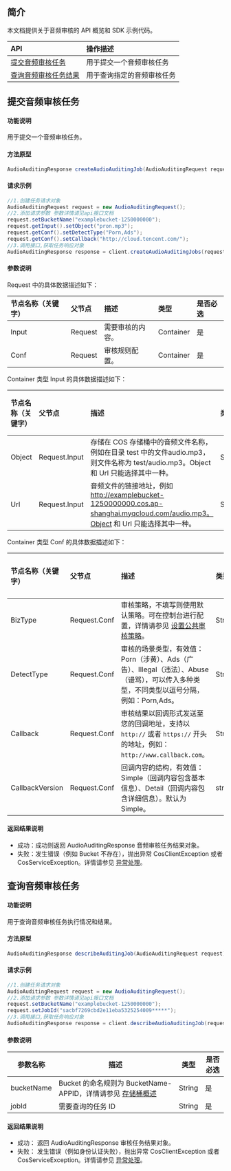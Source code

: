 ## 简介

本文档提供关于音频审核的 API 概览和 SDK 示例代码。

| API                                                          | 操作描述                   |
| :----------------------------------------------------------- | :------------------------- |
|[提交音频审核任务](https://cloud.tencent.com/document/product/436/54063) | 用于提交一个音频审核任务   |
|[查询音频审核任务结果](https://cloud.tencent.com/document/product/436/54064)  | 用于查询指定的音频审核任务 |


## 提交音频审核任务

#### 功能说明

用于提交一个音频审核任务。

#### 方法原型

```java
AudioAuditingResponse createAudioAuditingJob(AudioAuditingRequest request);
```

#### 请求示例

```java
//1.创建任务请求对象
AudioAuditingRequest request = new AudioAuditingRequest();
//2.添加请求参数 参数详情请见api接口文档
request.setBucketName("examplebucket-1250000000");
request.getInput().setObject("pron.mp3");
request.getConf().setDetectType("Porn,Ads");
request.getConf().setCallback("http://cloud.tencent.com/");
//3.调用接口,获取任务响应对象
AudioAuditingResponse response = client.createAudioAuditingJobs(request);
```


#### 参数说明

Request 中的具体数据描述如下：

| 节点名称（关键字） | 父节点  | 描述           | 类型      | 是否必选 |
| :----------------- | :------ | :------------- | :-------- | :------- |
| Input              | Request | 需要审核的内容。 | Container | 是       |
| Conf               | Request | 审核规则配置。   | Container | 是       |

Container 类型 Input 的具体数据描述如下：

| 节点名称（关键字） | 父节点        | 描述                                                         | 类型   | 是否必选 |
| :----------------- | :------------ | :----------------------------------------------------------- | :----- | :------- |
| Object             | Request.Input | 存储在 COS 存储桶中的音频文件名称，例如在目录 test 中的文件audio.mp3，则文件名称为 test/audio.mp3。Object 和 Url 只能选择其中一种。 | String | 否       |
| Url                | Request.Input | 音频文件的链接地址，例如 http://examplebucket-1250000000.cos.ap-shanghai.myqcloud.com/audio.mp3。Object 和 Url 只能选择其中一种。 | String | 否       |

Container 类型 Conf 的具体数据描述如下：

| 节点名称（关键字） | 父节点       | 描述                                                         | 类型   | 是否必选 |
| :----------------- | :----------- | :----------------------------------------------------------- | :----- | :------- |
| BizType            | Request.Conf | 审核策略，不填写则使用默认策略。可在控制台进行配置，详情请参见 [设置公共审核策略](https://cloud.tencent.com/document/product/460/56345)。 | String       | 否         |
| DetectType         | Request.Conf | 审核的场景类型，有效值：Porn（涉黄）、Ads（广告）、Illegal（违法）、Abuse（谩骂），可以传入多种类型，不同类型以逗号分隔，例如：Porn,Ads。 | String | 否       |
| Callback           | Request.Conf | 审核结果以回调形式发送至您的回调地址，支持以 `http://` 或者 `https://` 开头的地址，例如：`http://www.callback.com`。 | String | 否       |
| CallbackVersion    | Request.Conf | 回调内容的结构，有效值：Simple（回调内容包含基本信息）、Detail（回调内容包含详细信息）。默认为 Simple。 | string | 否       |

#### 返回结果说明

- 成功：成功则返回 AudioAuditingResponse 音频审核任务结果对象。
- 失败：发生错误（例如 Bucket 不存在），抛出异常 CosClientException 或者 CosServiceException。详情请参见 [异常处理](https://cloud.tencent.com/document/product/436/35218)。



## 查询音频审核任务

#### 功能说明
用于查询音频审核任务执行情况和结果。

#### 方法原型

```java
AudioAuditingResponse describeAuditingJob(AudioAuditingRequest request);
```

#### 请求示例

```java
//1.创建任务请求对象
AudioAuditingRequest request = new AudioAuditingRequest();
//2.添加请求参数 参数详情请见api接口文档
request.setBucketName("examplebucket-1250000000");
request.setJobId("sacbf7269cbd2e11eba5325254009*****");
//3.调用接口,获取任务响应对象
AudioAuditingResponse response = client.describeAudioAuditingJob(request);
```

#### 参数说明

| 参数名称   | 描述                                                         | 类型   | 是否必选|
| ---------- | ------------------------------------------------------------ | ------ |-----|
| bucketName | Bucket 的命名规则为 BucketName-APPID，详情请参见 [存储桶概述](https://cloud.tencent.com/document/product/436/13312) | String |是|
| jobId | 需要查询的任务 ID | String |是|

#### 返回结果说明

- 成功： 返回 AudioAuditingResponse 审核任务结果对象。
- 失败： 发生错误（例如身份认证失败），抛出异常 CosClientException 或者 CosServiceException。详情请参见 [异常处理](https://cloud.tencent.com/document/product/436/35218)。

